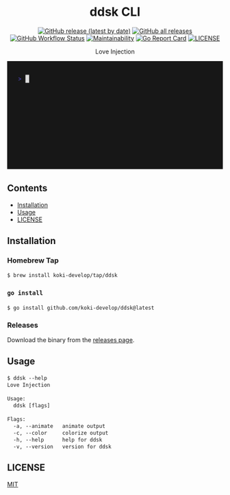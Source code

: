 <h1 align="center">ddsk CLI</h1>

<p align="center">
<a href="https://github.com/koki-develop/ddsk/releases/latest"><img src="https://img.shields.io/github/v/release/koki-develop/ddsk" alt="GitHub release (latest by date)"></a>
<a href="https://github.com/koki-develop/ddsk/releases/latest"><img alt="GitHub all releases" src="https://img.shields.io/github/downloads/koki-develop/ddsk/total?style=flat"></a>
<a href="https://github.com/koki-develop/ddsk/actions/workflows/ci.yml"><img src="https://img.shields.io/github/actions/workflow/status/koki-develop/ddsk/ci.yml?logo=github" alt="GitHub Workflow Status"></a>
<a href="https://codeclimate.com/github/koki-develop/ddsk/maintainability"><img src="https://img.shields.io/codeclimate/maintainability/koki-develop/ddsk?style=flat&amp;logo=codeclimate" alt="Maintainability"></a>
<a href="https://goreportcard.com/report/github.com/koki-develop/ddsk"><img src="https://goreportcard.com/badge/github.com/koki-develop/ddsk" alt="Go Report Card"></a>
<a href="./LICENSE"><img src="https://img.shields.io/github/license/koki-develop/ddsk" alt="LICENSE"></a>
</p>

<p align="center">
Love Injection
</p>

<p align="center">
<img src="./assets/demo.gif" >
</p>

## Contents

- [Installation](#installation)
- [Usage](#usage)
- [LICENSE](#license)

## Installation

### Homebrew Tap

```console
$ brew install koki-develop/tap/ddsk
```

### `go install`

```console
$ go install github.com/koki-develop/ddsk@latest
```

### Releases

Download the binary from the [releases page](https://github.com/koki-develop/ddsk/releases/latest).

## Usage

```console
$ ddsk --help
Love Injection

Usage:
  ddsk [flags]

Flags:
  -a, --animate   animate output
  -c, --color     colorize output
  -h, --help      help for ddsk
  -v, --version   version for ddsk
```

## LICENSE

[MIT](./LICENSE)
